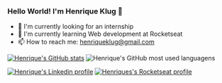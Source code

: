 ### Hello World! I'm Henrique Klug 👋

- 🔭 I'm currently looking for an internship
- 🌱 I'm currently learning Web development at Rocketseat
- 📫 How to reach me: henriqueklug@gmail.com

[![Henrique's GitHub stats](https://github-readme-stats.vercel.app/api?username=Hklug001&theme=tokyonight)](https://github.com/anuraghazra/github-readme-stats)
![Henrique's GitHub most used languagens](https://github-readme-stats.vercel.app/api/top-langs/?username=Hklug001&layout=compact&theme=tokyonight)

[![Henrique's Linkedin profile](https://img.shields.io/badge/My%20profile-Linkedin-informational)](https://www.linkedin.com/in/henrique-klug)
[![Henriques's Rocketseat profile](https://img.shields.io/badge/My%20profile-Rocketseat-blueviolet)](https://app.rocketseat.com.br/me/henrique-klug-09107)
